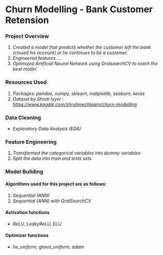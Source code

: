 # Churn Modelling - Bank Customer Retension 
### Project Overview
1. *Created a model that predicts whether the customer left the bank (closed his account) or he continues to be a customer.*
1. *Engineered features ....*
3. *Optimized Artificial Neural Network using GridsearchCV to reach the best model*


### Resources Used
1. *Packages: pandas, numpy, sklearn, matplotlib, seaborn, keras*
1. *Dataset by Shruti Iyyer : https://www.kaggle.com/shrutimechlearn/churn-modelling*

### Data Cleaning
- *Exploratory Data Analysis (EDA)*

### Feature Engineering
1. *Transformed the categorical variables into dummy variables*
2. *Split the data into train and tests sets*

### Model Building
#### Algorithms used for this project are as follows:
1. *Sequential (ANN)*
2. *Sequential (ANN) with GridSearchCV*

#### Activation functions
- *ReLU, LeakyReLU, ELU*

#### Optimizer functions
- *he_uniform, glorot_uniform, adam*
